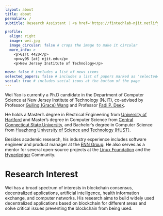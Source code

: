 ```yaml
---
layout: about
title: about
permalink: /
subtitle: Research Assistant | <a href='https://fintechlab-njit.netlify.app/'>Fintech Lab</a> |  <a href='https://www.njit.edu/'>New Jersey Institute of Technology</a>

profile:
  align: right
  image: wei.jpg
  image_circular: false # crops the image to make it circular
  more_info: >
    <p>GITC 4420</p>
    <p>wy95 [at] njit.edu</p>
    <p>New Jersey Institute of Technology</p>

news: false # includes a list of news items
selected_papers: false # includes a list of papers marked as "selected={true}"
social: true # includes social icons at the bottom of the page
---
```


Wei Yao is currently a Ph.D candidate in the Department of Computer Science at New Jersey Institute of Technology (NJIT), co-advised by Professor [Guiling (Grace) Wang](https://web.njit.edu/~gwang/) and Professor [Fadi P. Deek](https://people.njit.edu/faculty/deek).

He holds a Master’s degree in Electrical Engineering from [University of Hartford](https://www.hartford.edu/) and Master’s degree in Computer Science from [Central Connecticut State University](https://www2.ccsu.edu/), and Bachelor’s degree in Computer Science from [Huazhong University of Science and Technology (HUST)](http://english.hust.edu.cn/).

Besides academic research, his industry experience includes software engineer and product manager at the [ENN Group](https://www.enn.cn). He also serves as a mentor for several open-source projects at the [Linux Foundation](https://lfx.linuxfoundation.org/tools/mentorship/) and the [Hyperledger](https://wiki.hyperledger.org/display/INTERN/Hyperledger+Mentorship+Program/) Community.

# Research Interest

Wei has a broad spectrum of interests in blockchain consensus, decentralized applications, artificial intelligence, health information exchange, and computer networks. His research aims to build widely used decentralized applications based on blockchain for different areas and solve critical issues preventing the blockchain from being used.

<!-- Write your biography here. Tell the world about yourself. Link to your favorite [subreddit](http://reddit.com). You can put a picture in, too. The code is already in, just name your picture `prof_pic.jpg` and put it in the `img/` folder.

Put your address / P.O. box / other info right below your picture. You can also disable any of these elements by editing `profile` property of the YAML header of your `_pages/about.md`. Edit `_bibliography/papers.bib` and Jekyll will render your [publications page](/al-folio/publications/) automatically.

Link to your social media connections, too. This theme is set up to use [Font Awesome icons](https://fontawesome.com/) and [Academicons](https://jpswalsh.github.io/academicons/), like the ones below. Add your Facebook, Twitter, LinkedIn, Google Scholar, or just disable all of them. -->
